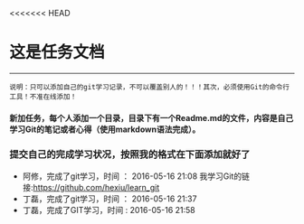 <<<<<<< HEAD
#  这是任务文档
---
`说明：只可以添加自己的git学习记录，不可以覆盖别人的！！！其次，必须使用Git的命令行工具！不准在线添加！`
#### 新加任务，每个人添加一个目录，目录下有一个Readme.md的文件，内容是自己学习Git的笔记或者心得（使用markdown语法完成）。
### 提交自己的完成学习状况，按照我的格式在下面添加就好了
- 阿修，完成了git学习，时间 ： 2016-05-16 21:08  我学习Git的链接:https://github.com/hexiu/learn_git
- 丁磊，完成了git学习，时间 ： 2016-05-16 21:37
- 丁磊，完成了GIT学习，时间 :  2016-05-16 21:58
